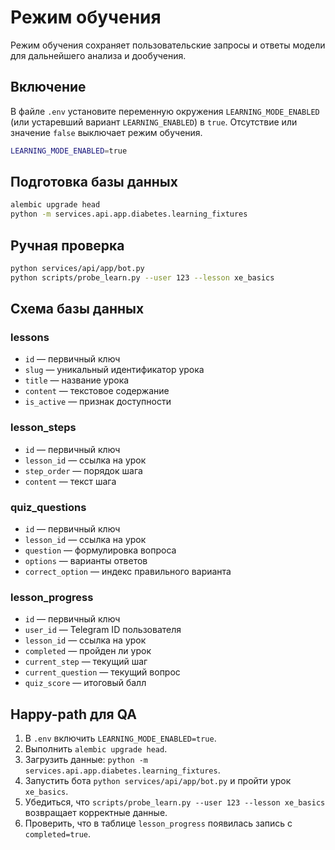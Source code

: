 # Режим обучения

Режим обучения сохраняет пользовательские запросы и ответы модели для
дальнейшего анализа и дообучения.

## Включение

В файле `.env` установите переменную окружения `LEARNING_MODE_ENABLED` (или
устаревший вариант `LEARNING_ENABLED`) в `true`. Отсутствие или значение
`false` выключает режим обучения.

```bash
LEARNING_MODE_ENABLED=true
```

## Подготовка базы данных

```bash
alembic upgrade head
python -m services.api.app.diabetes.learning_fixtures
```

## Ручная проверка

```bash
python services/api/app/bot.py
python scripts/probe_learn.py --user 123 --lesson xe_basics
```

## Схема базы данных

### lessons
- `id` — первичный ключ
- `slug` — уникальный идентификатор урока
- `title` — название урока
- `content` — текстовое содержание
- `is_active` — признак доступности

### lesson_steps
- `id` — первичный ключ
- `lesson_id` — ссылка на урок
- `step_order` — порядок шага
- `content` — текст шага

### quiz_questions
- `id` — первичный ключ
- `lesson_id` — ссылка на урок
- `question` — формулировка вопроса
- `options` — варианты ответов
- `correct_option` — индекс правильного варианта

### lesson_progress
- `id` — первичный ключ
- `user_id` — Telegram ID пользователя
- `lesson_id` — ссылка на урок
- `completed` — пройден ли урок
- `current_step` — текущий шаг
- `current_question` — текущий вопрос
- `quiz_score` — итоговый балл

## Happy-path для QA

1. В `.env` включить `LEARNING_MODE_ENABLED=true`.
2. Выполнить `alembic upgrade head`.
3. Загрузить данные: `python -m services.api.app.diabetes.learning_fixtures`.
4. Запустить бота `python services/api/app/bot.py` и пройти урок `xe_basics`.
5. Убедиться, что `scripts/probe_learn.py --user 123 --lesson xe_basics`
   возвращает корректные данные.
6. Проверить, что в таблице `lesson_progress` появилась запись с `completed=true`.

